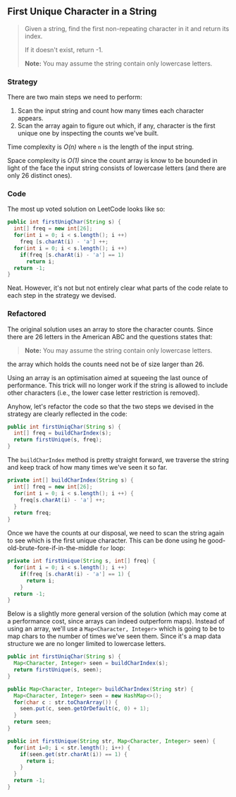 ## First Unique Character in a String

> Given a string, find the first non-repeating character in it and return its index. 
>
> If it doesn't exist, return -1.
>
> **Note:** You may assume the string contain only lowercase letters.



### Strategy

There are two main steps we need to perform:

1. Scan the input string and count how many times each character appears.
2. Scan the array again to figure out which, if any, character is the first unique one by inspecting the counts we've built.

Time complexity is *O(n)* where `n` is the length of the input string.

Space complexity is *O(1)* since the count array is know to be bounded in light of the face the input string consists of lowercase letters (and there are only 26 distinct ones).



### Code

The most up voted solution on LeetCode looks like so:

```java
public int firstUniqChar(String s) {
  int[] freq = new int[26];
  for(int i = 0; i < s.length(); i ++)
    freq [s.charAt(i) - 'a'] ++;
  for(int i = 0; i < s.length(); i ++)
    if(freq [s.charAt(i) - 'a'] == 1)
      return i;
  return -1;
}
```

Neat. However, it's not but not entirely clear what parts of the code relate to each step in the strategy we devised.



### Refactored

The original solution uses an array to store the character counts. Since there are 26 letters in the American ABC and the questions states that:

> **Note:** You may assume the string contain only lowercase letters.

the array which holds the counts need not be of size larger than 26.

Using an array is an optimisation aimed at squeeing the last ounce of performance. This trick will no longer work if the string is allowed to include other characters (i.e., the lower case letter restriction is removed).

Anyhow, let's refactor the code so that the two steps we devised in the strategy are clearly reflected in the code:

```java
public int firstUniqChar(String s) {
  int[] freq = buildCharIndex(s);
  return firstUnique(s, freq);
}
```

The `buildCharIndex` method is pretty straight forward, we traverse the string and keep track of how many times we've seen it so far.

```java
private int[] buildCharIndex(String s) {
  int[] freq = new int[26];
  for(int i = 0; i < s.length(); i ++) {
    freq[s.charAt(i) - 'a'] ++;
  }
  return freq;
}
```

Once we have the counts at our disposal, we need to scan the string again to see which is the first unique character. This can be done using he good-old-brute-fore-if-in-the-middle `for` loop:

```java
private int firstUnique(String s, int[] freq) {
  for(int i = 0; i < s.length(); i ++)
    if(freq [s.charAt(i) - 'a'] == 1) {
      return i;
    }    
  return -1;
}
```

Below is a slightly more general version of the solution (which may come at a performance cost, since arrays can indeed outperform maps). Instead of using an array, we'll use a `Map<Character, Integer>` which is going to be to map chars to the number of times we've seen them. Since it's a map data structure we are no longer limited to lowercase letters.

```java
public int firstUniqChar(String s) {
  Map<Character, Integer> seen = buildCharIndex(s);
  return firstUnique(s, seen);
}
```

```java
public Map<Character, Integer> buildCharIndex(String str) {
  Map<Character, Integer> seen = new HashMap<>();
  for(char c : str.toCharArray()) {
    seen.put(c, seen.getOrDefault(c, 0) + 1);
  }
  return seen;
}
```

```java
public int firstUnique(String str, Map<Character, Integer> seen) {
  for(int i=0; i < str.length(); i++) {
    if(seen.get(str.charAt(i)) == 1) {
      return i;
    }
  }
  return -1;
}
```

